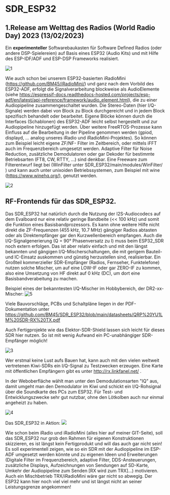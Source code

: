 # SDR_ESP32 
## 1.Release am Welttag des Radios (World Radio Day) 2023 (13/02/2023)

Ein **experimenteller** Softwarebaukasten für Software Defined Radios (oder andere DSP-Spielereien) auf Basis eines ESP32 (Audio Kits) und mit Hilfe des ESP-IDF/ADF und ESP-DSP Frameworks realisiert. 

![1](https://github.com/BM45/SDR_ESP32/blob/main/pics4www/1.jpg)

Wie auch schon bei unserem ESP32-basierten iRadioMini (https://github.com/BM45/iRadioMini/) und ganz nach dem Vorbild des ESP32-ADF, erfolgt die Signalverarbeitung blockweise als AudioElemente (siehe https://espressif-docs.readthedocs-hosted.com/projects/esp-adf/en/latest/api-reference/framework/audio_element.html), die zu einer Audiopipeline zusammengeschaltet wurden. Die Stereo-Daten (hier I/Q-Signale) werden dabei von Block zu Block durchgereicht und in jedem Block spezifisch behandelt oder bearbeitet. Eigene Blöcke können durch die Interfaces (Schablonen) des ESP32-ADF leicht selbst hergestellt und zur Audiopipeline hinzugefügt werden. Über weitere FreeRTOS-Prozesse kann Einfluss auf die Bearbeitung in der Pipeline genommen werden (gpiod, displayd, ... analog unseres iRadio und iRadioMini-Projektes). So können zum Beispiel leicht eigene ZF/NF- Filter im Zeitbereich, oder mittels iFFT auch im Frequenzbereich umgesetzt werden. Adaptive Filter für Noise Reduction, zusätzliche Demodulatoren oder gar Dekoder für bestimmte Betriebsarten (FT8, CW, RTTY, ...) sind denkbar. Eine Freeware zum Filterentwurf liegt bei (WinFilter unter SDR_ESP32/main/modules/WinFilter/ ) und kann auch unter unixoiden Betriebssystemen, zum Beispiel mit wine (https://www.winehq.org/), genutzt werden.

![2](https://github.com/BM45/SDR_ESP32/blob/main/pics4www/2.jpg)

## RF-Frontends für das SDR_ESP32.

Das SDR_ESP32 hat natürlich durch die Nutzung der I2S-Audiocodecs auf dem Evalboard nur eine relativ geringe Bandbeite (<< 100 kHz) und somit die Funktion eines Basisbandprozessors. Es kann ohne weitere Hilfe nicht direkt die ZF-Frequenzen (455 kHz, 10.7 MHz) gängiger Radios abtasten oder als Direktempfänger gar den Kurzwellenbereich empfangen. Auch die I/Q-Signalgenerierung (Q = 90° Phasenversatz zu I) muss beim ESP32_SDR noch extern erfolgen. Das ist aber relativ einfach und mit den längst bekannten und gängigen I/Q-Mischerschaltungen, die mit gerigem Bauteil- und IC-Einsatz auskommen und günstig herzustellen sind, realisierbar. Ein Großteil kommerzieller SDR-Empfänger (Radios, Fernseher, Funktelefone) nutzen solche Mischer, um auf eine LOW-IF oder gar ZERO-IF zu kommen, also eine Umsetzung von HF direkt auf 0 kHz (DC), um dort eine Basisbandverabeitung zu machen. 

Beispiel eines der bekanntesten I/Q-Mischer im Hobbybereich, der DR2-xx-Mischer:
![5](https://github.com/BM45/SDR_ESP32/blob/main/pics4www/5.jpg)

Viele Bauvorschläge, PCBs und Schaltpläne liegen in der PDF-Dokumentation unter https://github.com/BM45/SDR_ESP32/blob/main/datasheets/QRP%20YU1LM%20SDR-RX%20TX.pdf

Auch Fertigprojekte wie das Elektor-SDR-Shield lassen sich leicht für dieses SDR hier nutzen. So ist mit wenig Aufwand ein PC-unabhängiger SDR-Empfänger möglich!

![3](https://github.com/BM45/SDR_ESP32/blob/main/pics4www/3.jpg)

Wer erstmal keine Lust aufs Bauen hat, kann auch mit den vielen weltweit vertretenen Kiwi-SDRs ein I/Q-Signal zu Testzwecken erzeugen.
Eine Karte mit öffentlichen Empfängern gibt es unter http://rx.linkfanel.net/ .

In der Weboberfläche wählt man unter den Demodulationsarten "IQ" aus, damit umgeht man den Demodulator im Kiwi und schickt ein I/Q-Rohsignal über die Soundkarte des PCs zum ESP32. Für Test- und Entwicklungszwecke sehr gut nutzbar, ohne den Lötkolben auch nur einmal angeheizt zu haben.

![4](https://github.com/BM45/SDR_ESP32/blob/main/pics4www/4.jpg)

Das SDR_ESP32 in Aktion:
[![](https://github.com/BM45/SDR_ESP32/blob/main/pics4www/yt.jpg)](https://youtu.be/WcKr4DwqQLU "")

Wie schon beim iRadio und iRadioMini (alles hier auf meiner GIT-Seite), soll das SDR_ESP32 nur grob den Rahmen für eigenen Konstruktionen skizzieren, es ist längst kein Fertigprodukt und will das auch gar nicht sein! Es soll experimentell zeigen, wie so ein SDR mit der Audiopipeline im ESP-ADF umgesetzt werden könnte und zu eigenen Ideen und Erweiterungen (Digitale Filter im Frequenzbereich, adaptive Filter, DDS-Ansteuerungen, zusätzliche Displays, Aufzeichnungen von Sendungen auf SD-Karte, Umkehr der Audiopipeline zum Senden [RX wird zum TRX]...) motivieren. Auch ein Mischbetrieb TRX/iRadioMini wäre gar nicht so abwegig. Der ESP32 kann hier noch viel viel mehr und ist längst nicht an seiner Leistungsgrenze angekommen!

